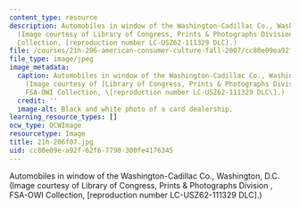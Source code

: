 ```yaml
---
content_type: resource
description: Automobiles in window of the Washington-Cadillac Co., Washington, D.C.
  (Image courtesy of Library of Congress, Prints & Photographs Division , FSA-OWI
  Collection, [reproduction number LC-USZ62-111329 DLC].)
file: /courses/21h-206-american-consumer-culture-fall-2007/cc80e09ea92f62f67790300fe4176345_21h-206f07.jpg
file_type: image/jpeg
image_metadata:
  caption: Automobiles in window of the Washington-Cadillac Co., Washington, D.C.
    (Image courtesy of [Library of Congress, Prints & Photographs Division](http://memory.loc.gov/ammem/index.html),
    FSA-OWI Collection, \[reproduction number LC-USZ62-111329 DLC\].)
  credit: ''
  image-alt: Black and white photo of a card dealership.
learning_resource_types: []
ocw_type: OCWImage
resourcetype: Image
title: 21h-206f07.jpg
uid: cc80e09e-a92f-62f6-7790-300fe4176345
---
```

Automobiles in window of the Washington-Cadillac Co., Washington, D.C. (Image courtesy of Library of Congress, Prints & Photographs Division , FSA-OWI Collection, [reproduction number LC-USZ62-111329 DLC].)

